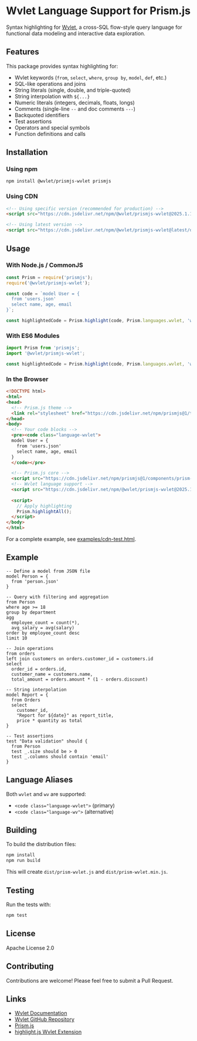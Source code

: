 # Wvlet Language Support for Prism.js

Syntax highlighting for [Wvlet](https://wvlet.org), a cross-SQL flow-style query language for functional data modeling and interactive data exploration.

## Features

This package provides syntax highlighting for:

- Wvlet keywords (`from`, `select`, `where`, `group by`, `model`, `def`, etc.)
- SQL-like operations and joins
- String literals (single, double, and triple-quoted)
- String interpolation with `${...}`
- Numeric literals (integers, decimals, floats, longs)
- Comments (single-line `--` and doc comments `---`)
- Backquoted identifiers
- Test assertions
- Operators and special symbols
- Function definitions and calls

## Installation

### Using npm

```bash
npm install @wvlet/prismjs-wvlet prismjs
```

### Using CDN

```html
<!-- Using specific version (recommended for production) -->
<script src="https://cdn.jsdelivr.net/npm/@wvlet/prismjs-wvlet@2025.1.13/dist/prism-wvlet.min.js"></script>

<!-- Using latest version -->
<script src="https://cdn.jsdelivr.net/npm/@wvlet/prismjs-wvlet@latest/dist/prism-wvlet.min.js"></script>
```

## Usage

### With Node.js / CommonJS

```javascript
const Prism = require('prismjs');
require('@wvlet/prismjs-wvlet');

const code = `model User = {
  from 'users.json'
  select name, age, email
}`;

const highlightedCode = Prism.highlight(code, Prism.languages.wvlet, 'wvlet');
```

### With ES6 Modules

```javascript
import Prism from 'prismjs';
import '@wvlet/prismjs-wvlet';

const highlightedCode = Prism.highlight(code, Prism.languages.wvlet, 'wvlet');
```

### In the Browser

```html
<!DOCTYPE html>
<html>
<head>
  <!-- Prism.js theme -->
  <link rel="stylesheet" href="https://cdn.jsdelivr.net/npm/prismjs@1/themes/prism.min.css">
</head>
<body>
  <!-- Your code blocks -->
  <pre><code class="language-wvlet">
  model User = {
    from 'users.json'
    select name, age, email
  }
  </code></pre>

  <!-- Prism.js core -->
  <script src="https://cdn.jsdelivr.net/npm/prismjs@1/components/prism-core.min.js"></script>
  <!-- Wvlet language support -->
  <script src="https://cdn.jsdelivr.net/npm/@wvlet/prismjs-wvlet@2025.1.13/dist/prism-wvlet.min.js"></script>
  
  <script>
    // Apply highlighting
    Prism.highlightAll();
  </script>
</body>
</html>
```

For a complete example, see [examples/cdn-test.html](https://github.com/wvlet/wvlet/tree/main/prismjs-wvlet/examples/cdn-test.html).

## Example

```wvlet
-- Define a model from JSON file
model Person = {
  from 'person.json'
}

-- Query with filtering and aggregation
from Person
where age >= 18
group by department
agg
  employee_count = count(*),
  avg_salary = avg(salary)
order by employee_count desc
limit 10

-- Join operations
from orders
left join customers on orders.customer_id = customers.id
select
  order_id = orders.id,
  customer_name = customers.name,
  total_amount = orders.amount * (1 - orders.discount)

-- String interpolation
model Report = {
  from Orders
  select 
    customer_id,
    "Report for ${date}" as report_title,
    price * quantity as total
}

-- Test assertions
test "Data validation" should {
  from Person
  test _.size should be > 0
  test _.columns should contain 'email'
}
```

## Language Aliases

Both `wvlet` and `wv` are supported:

- `<code class="language-wvlet">` (primary)
- `<code class="language-wv">` (alternative)

## Building

To build the distribution files:

```bash
npm install
npm run build
```

This will create `dist/prism-wvlet.js` and `dist/prism-wvlet.min.js`.

## Testing

Run the tests with:

```bash
npm test
```

## License

Apache License 2.0

## Contributing

Contributions are welcome! Please feel free to submit a Pull Request.

## Links

- [Wvlet Documentation](https://wvlet.org)
- [Wvlet GitHub Repository](https://github.com/wvlet/wvlet)
- [Prism.js](https://prismjs.com)
- [highlight.js Wvlet Extension](https://www.npmjs.com/package/@wvlet/highlightjs-wvlet)